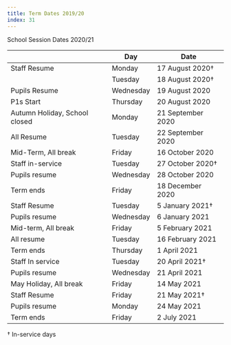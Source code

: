 ```yaml
---
title: Term Dates 2019/20
index: 31
---
```


School Session Dates 2020/21

|              | Day     | Date            |
| -----        | ------- | --------------- |
| Staff Resume | Monday  | 17 August 2020† |
|              | Tuesday | 18 August 2020† |
| Pupils Resume | Wednesday | 19 August 2020 |
| P1s Start|Thursday|20 August 2020
|Autumn Holiday, School closed|Monday|21 September 2020
|All Resume|Tuesday|22 September 2020
|Mid-Term, All break|Friday|16 October 2020
|Staff in-service|Tuesday|27 October 2020†
|Pupils resume|Wednesday|28 October 2020
|Term ends|Friday|18 December 2020
|Staff Resume|Tuesday|5 January 2021†
|Pupils resume|Wednesday|6 January 2021
|Mid-term, All break|Friday|5 February 2021
|All resume|Tuesday|16 February 2021
|Term ends|Thursday|1 April 2021
|Staff In service|Tuesday|20 April 2021†
|Pupils resume|Wednesday|21 April 2021
|May Holiday, All break|Friday|14 May 2021
|Staff Resume|Friday|21 May 2021†
|Pupils resume|Monday|24 May 2021
|Term ends|Friday|2 July 2021

† In-service days
